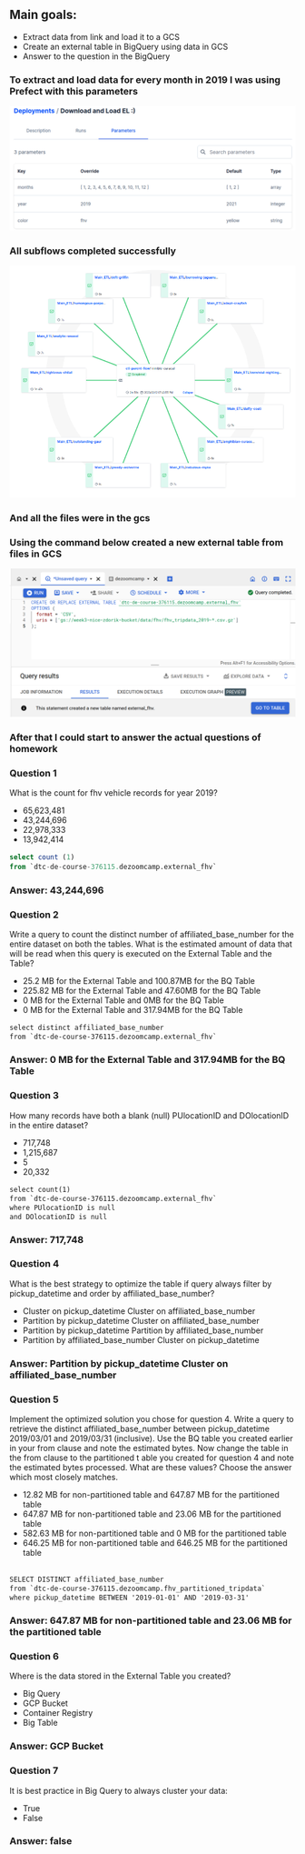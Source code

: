 ## Main goals:
- Extract data from link and load it to a GCS
- Create an external table in BigQuery using data in GCS
- Answer to the question in the BigQuery

### To extract and load data for every month in 2019 I was using Prefect with this parameters

![parameters.png](https://github.com/zdoryk/zoomcamp-de-course/blob/main/Week4_BigQuery/parameters.png)

### All subflows completed successfully

![rada_view.png](https://github.com/zdoryk/zoomcamp-de-course/blob/main/Week4_BigQuery/radar_view.png)

### And all the files were in the gcs

### Using the command below created a new external table from files in GCS

![create_external_table.png](https://github.com/zdoryk/zoomcamp-de-course/blob/main/Week4_BigQuery/create_external_table.png)

### After that I could start to answer the actual questions of homework

### Question 1
What is the count for fhv vehicle records for year 2019?
- 65,623,481
- 43,244,696
- 22,978,333
- 13,942,414

``` SQL
select count (1)
from `dtc-de-course-376115.dezoomcamp.external_fhv`
```

### Answer: 43,244,696

### Question 2 
Write a query to count the distinct number of affiliated_base_number for the entire dataset on both the tables.
What is the estimated amount of data that will be read when this query is executed on the External Table and the Table?

- 25.2 MB for the External Table and 100.87MB for the BQ Table
- 225.82 MB for the External Table and 47.60MB for the BQ Table
- 0 MB for the External Table and 0MB for the BQ Table
- 0 MB for the External Table and 317.94MB for the BQ Table

``` bigquery
select distinct affiliated_base_number
from `dtc-de-course-376115.dezoomcamp.external_fhv`
```

### Answer: 0 MB for the External Table and 317.94MB for the BQ Table

### Question 3
How many records have both a blank (null) PUlocationID and DOlocationID in the entire dataset?

- 717,748
- 1,215,687
- 5
- 20,332

``` bigquery
select count(1)
from `dtc-de-course-376115.dezoomcamp.external_fhv`
where PUlocationID is null
and DOlocationID is null
```

### Answer: 717,748

### Question 4
What is the best strategy to optimize the table if query always 
filter by pickup_datetime and order by affiliated_base_number?

- Cluster on pickup_datetime Cluster on affiliated_base_number
- Partition by pickup_datetime Cluster on affiliated_base_number
- Partition by pickup_datetime Partition by affiliated_base_number
- Partition by affiliated_base_number Cluster on pickup_datetime

### Answer: Partition by pickup_datetime Cluster on affiliated_base_number

### Question 5

Implement the optimized solution you chose for question 4. 
Write a query to retrieve the distinct affiliated_base_number between 
pickup_datetime 2019/03/01 and 2019/03/31 (inclusive).
Use the BQ table you created earlier in your from clause and note the 
estimated bytes. Now change the table in the from clause to the partitioned t
able you created for question 4 and note the estimated bytes processed. 
What are these values? Choose the answer which most closely matches.

- 12.82 MB for non-partitioned table and 647.87 MB for the partitioned table
- 647.87 MB for non-partitioned table and 23.06 MB for the partitioned table
- 582.63 MB for non-partitioned table and 0 MB for the partitioned table
- 646.25 MB for non-partitioned table and 646.25 MB for the partitioned table

``` bigquery

SELECT DISTINCT affiliated_base_number
from `dtc-de-course-376115.dezoomcamp.fhv_partitioned_tripdata`
where pickup_datetime BETWEEN '2019-01-01' AND '2019-03-31'
```

### Answer: 647.87 MB for non-partitioned table and 23.06 MB for the partitioned table

### Question 6

Where is the data stored in the External Table you created?

- Big Query
- GCP Bucket
- Container Registry
- Big Table

### Answer: GCP Bucket

### Question 7
It is best practice in Big Query to always cluster your data:


- True
- False

### Answer: false
